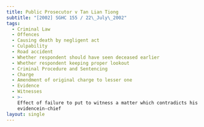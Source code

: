 ```yaml
---
title: Public Prosecutor v Tan Lian Tiong
subtitle: "[2002] SGHC 155 / 22\_July\_2002"
tags:
  - Criminal Law
  - Offences
  - Causing death by negligent act
  - Culpability
  - Road accident
  - Whether respondent should have seen deceased earlier
  - Whether respondent keeping proper lookout
  - Criminal Procedure and Sentencing
  - Charge
  - Amendment of original charge to lesser one
  - Evidence
  - Witnesses
  - >-
    Effect of failure to put to witness a matter which contradicts his
    evidencein-chief
layout: single
---
```


